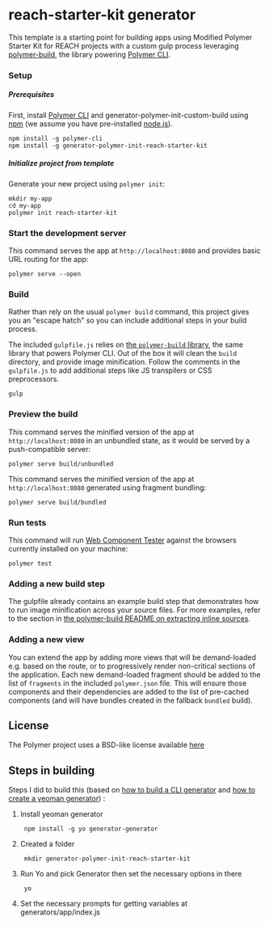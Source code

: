 # reach-starter-kit generator

This template is a starting point for building apps using Modified Polymer Starter Kit
for REACH projects
with a custom gulp process leveraging 
[polymer-build](https://github.com/Polymer/polymer-build), the library 
powering [Polymer CLI](https://github.com/Polymer/polymer-cli).

### Setup

##### Prerequisites

First, install 
[Polymer CLI](https://www.polymer-project.org/1.0/docs/tools/polymer-cli)
and generator-polymer-init-custom-build using 
[npm](https://www.npmjs.com/) 
(we assume you have pre-installed [node.js](https://nodejs.org/)).

    npm install -g polymer-cli
    npm install -g generator-polymer-init-reach-starter-kit

##### Initialize project from template

Generate your new project using `polymer init`:

    mkdir my-app
    cd my-app
    polymer init reach-starter-kit

### Start the development server

This command serves the app at `http://localhost:8080` and provides basic URL
routing for the app:

    polymer serve --open

### Build

Rather than rely on the usual `polymer build` command, this project gives you
an "escape hatch" so you can include additional steps in your build process.

The included `gulpfile.js` relies on 
[the `polymer-build` library](https://github.com/Polymer/polymer-build),
the same library that powers Polymer CLI. Out of the box it will clean the 
`build` directory, and provide image minification. Follow the comments in the 
`gulpfile.js` to add additional steps like JS transpilers or CSS preprocessors.

    gulp

### Preview the build

This command serves the minified version of the app at `http://localhost:8080`
in an unbundled state, as it would be served by a push-compatible server:

    polymer serve build/unbundled

This command serves the minified version of the app at `http://localhost:8080`
generated using fragment bundling:

    polymer serve build/bundled

### Run tests

This command will run
[Web Component Tester](https://github.com/Polymer/web-component-tester) against 
the browsers currently installed on your machine:

    polymer test

### Adding a new build step

The gulpfile already contains an example build step that demonstrates how to
run image minification across your source files. For more examples, refer to
the section in 
[the polymer-build README on extracting inline sources](https://github.com/Polymer/polymer-build#extracting-inlined-cssjs).

### Adding a new view

You can extend the app by adding more views that will be demand-loaded
e.g. based on the route, or to progressively render non-critical sections
of the application.  Each new demand-loaded fragment should be added to the
list of `fragments` in the included `polymer.json` file.  This will ensure
those components and their dependencies are added to the list of pre-cached
components (and will have bundles created in the fallback `bundled` build).

## License

The Polymer project uses a BSD-like license available [here](./LICENSE.txt)


## Steps in building

Steps I did to build this (based on 
[how to build a CLI generator](https://www.youtube.com/watch?v=A_OEdyhgnKc&index=3&list=PLNYkxOF6rcIDdS7HWIC_BYRunV6MHs5xo) and
[how to create a yeoman generator](http://www.eguneys.com/blog/2014/09/17/lets-build-a-yeoman-generator-2)) :

1. Install yeoman generator

        npm install -g yo generator-generator

2. Created a folder

        mkdir generator-polymer-init-reach-starter-kit
        
3. Run Yo and pick Generator then set the necessary options in there

        yo

4. Set the necessary prompts for getting variables at generators/app/index.js